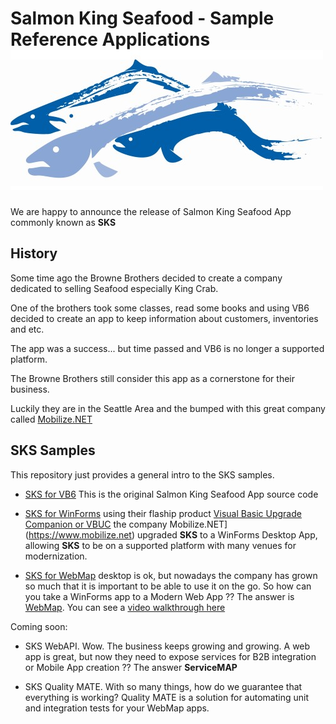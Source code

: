 # Salmon King Seafood - Sample Reference Applications  ![logo](https://raw.githubusercontent.com/MobilizeNet/SKS/master/logosks.jpg)


We are happy to announce the release of Salmon King Seafood App commonly known as **SKS** 

## History


Some time ago the Browne Brothers decided to create a company dedicated to selling Seafood especially King Crab.

One of the brothers took some classes, read some books and using VB6 decided to create an app to keep information about customers, inventories and etc.

The app was a success... but time passed and VB6 is no longer a supported platform.

The Browne Brothers still consider this app as a cornerstone for their business.

Luckily they are in the Seattle Area and the bumped with this great company called [Mobilize.NET](https://www.mobilize.net)

## SKS Samples

This repository just provides a general intro to the SKS samples.

- [SKS for VB6](https://github.com/MobilizeNet/SKSVB6) This is the original Salmon King Seafood App source code

- [SKS for WinForms](https://github.com/MobilizeNet/SKSWinForms) using their flaship product [Visual Basic Upgrade Companion or VBUC](https://www.mobilize.net/visual-basic-upgrade-companion) the company Mobilize.NET](https://www.mobilize.net) upgraded **SKS** to a WinForms Desktop App, allowing **SKS** to be on a supported platform with many venues for modernization.

- [SKS for WebMap](https://github.com/MobilizeNet/SKSWebMap) desktop is ok, but nowadays the company has grown so much that it is important to be able to use it on the go. So how can you take a WinForms app to a Modern Web App ?? The answer is [WebMap](https://www.mobilize.net/webmap). You can see a [video walkthrough here](https://mobilize.wistia.com/medias/qblm338uvu)

Coming soon:

- SKS WebAPI. Wow. The business keeps growing and growing. A web app is great, but now they need to expose services for B2B integration or Mobile App creation ?? The answer **ServiceMAP**

- SKS Quality MATE. With so many things, how do we guarantee that everything is working? Quality MATE is a solution for automating unit and integration tests for your WebMap apps.










